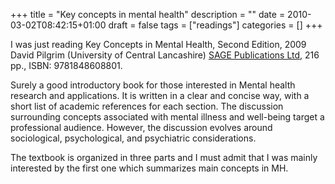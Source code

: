 +++
title = "Key concepts in mental health"
description = ""
date = 2010-03-02T08:42:15+01:00
draft = false
tags = ["readings"]
categories = []
+++

I was just reading Key Concepts in Mental Health, Second Edition, 2009 David Pilgrim (University of Central Lancashire) [SAGE Publications Ltd](http://www.sagepub.com/booksProdDesc.nav?prodId=Book233937), 216 pp., ISBN: 9781848608801.

Surely a good introductory book for those interested in Mental health research and applications. It is written in a clear and concise way, with a short list of academic references for each section. The discussion surrounding concepts associated with mental illness and well-being target a professional audience. However, the discussion evolves around sociological, psychological, and psychiatric considerations.

The textbook is organized in three parts and I must admit that I was mainly interested by the first one which summarizes main concepts in MH.

